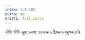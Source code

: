 ```yaml
---
index: 1.4.103
sutra: सुपः
vritti: full_sutra
---
```


 त्रीणि त्रीणि सुप: एकश: एकवचन-द्विवचन-बहुवचनानि 